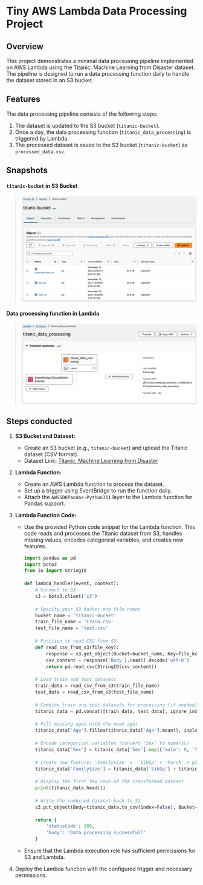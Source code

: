 # Tiny AWS Lambda Data Processing Project

## Overview

This project demonstrates a minimal data processing pipeline implemented on AWS Lambda using the Titanic: Machine Learning from Disaster dataset. The pipeline is designed to run a data processing function daily to handle the dataset stored in an S3 bucket.

## Features

The data processing pipeline consists of the following steps:

1. The dataset is updated to the S3 bucket (`titanic-bucket`).
2. Once a day, the data processing function (`titanic_data_processing`) is triggered by Lambda.
3. The processed dataset is saved to the S3 bucket (`titanic-bucket`) as `processed_data.csv`.

## Snapshots

#### `titanic-bucket` in S3 Bucket

> <img src="./screenshots/bucket.png" width="600px" >

#### Data processing function in Lambda

> <img src="./screenshots/function.png" width="600px" >

## Steps conducted

1. **S3 Bucket and Dataset:**

   - Create an S3 bucket (e.g., `titanic-bucket`) and upload the Titanic dataset (CSV format).
   - Dataset Link: [Titanic: Machine Learning from Disaster](https://www.kaggle.com/c/titanic/data)

2. **Lambda Function:**

   - Create an AWS Lambda function to process the dataset.
   - Set up a trigger using EventBridge to run the function daily.
   - Attach the `AWSSDKPandas-Python311` layer to the Lambda function for Pandas support.

3. **Lambda Function Code:**

   - Use the provided Python code snippet for the Lambda function. This code reads and processes the Titanic dataset from S3, handles missing values, encodes categorical variables, and creates new features.

     ```python
     import pandas as pd
     import boto3
     from io import StringIO

     def lambda_handler(event, context):
         # Connect to S3
         s3 = boto3.client('s3')

         # Specify your S3 bucket and file names
         bucket_name = 'titanic-bucket'
         train_file_name = 'train.csv'
         test_file_name = 'test.csv'

         # Function to read CSV from S3
         def read_csv_from_s3(file_key):
             response = s3.get_object(Bucket=bucket_name, Key=file_key)
             csv_content = response['Body'].read().decode('utf-8')
             return pd.read_csv(StringIO(csv_content))

         # Load train and test datasets
         train_data = read_csv_from_s3(train_file_name)
         test_data = read_csv_from_s3(test_file_name)

         # Combine train and test datasets for processing (if needed)
         titanic_data = pd.concat([train_data, test_data], ignore_index=True)

         # Fill missing ages with the mean age)
         titanic_data['Age'].fillna(titanic_data['Age'].mean(), inplace=True)

         # Encode categorical variables (convert 'Sex' to numeric)
         titanic_data['Sex'] = titanic_data['Sex'].map({'male': 0, 'female': 1})

         # Create new feature: 'FamilySize' =  'SibSp' + 'Parch' + passenger)
         titanic_data['FamilySize'] = titanic_data['SibSp'] + titanic_data['Parch'] + 1

         # Display the first few rows of the transformed dataset
         print(titanic_data.head())

         # Write the combined dataset back to S3
         s3.put_object(Body=titanic_data.to_csv(index=False), Bucket=bucket_name, Key='processed_data.csv')

         return {
             'statusCode': 200,
             'body': 'Data processing successful!'
         }
     ```

   - Ensure that the Lambda execution role has sufficient permissions for S3 and Lambda.

4. Deploy the Lambda function with the configured trigger and necessary permissions.
